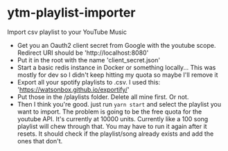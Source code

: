 # ytm-playlist-importer

Import csv playlist to your YouTube Music

- Get you an Oauth2 client secret from Google with the youtube scope. Redirect URI should be 'http://localhost:8080'
- Put it in the root with the name 'client_secret.json'
- Start a basic redis instance in Docker or something locally... This was mostly for dev so I didn't keep hitting my quota so maybe I'll remove it
- Export all your spotify playlists to .csv. I used this: 'https://watsonbox.github.io/exportify/'
- Put those in the /playlists folder. Delete all mine first. Or not.
- Then I think you're good. just run `yarn start` and select the playlist you want to import. The problem is going to be the free quota for the youtube API. It's currently at 10000 units. Currently like a 100 song playlist will chew through that. You may have to run it again after it resets. It should check if the playlist/song already exists and add the ones that don't.
